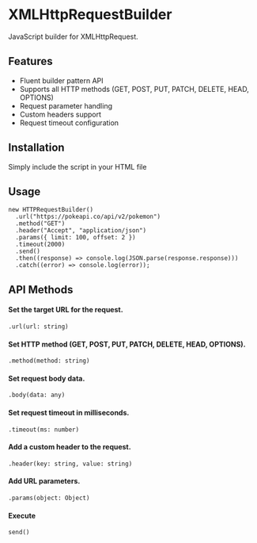 # XMLHttpRequestBuilder

JavaScript builder for XMLHttpRequest.

## Features

- Fluent builder pattern API
- Supports all HTTP methods (GET, POST, PUT, PATCH, DELETE, HEAD, OPTIONS)
- Request parameter handling
- Custom headers support
- Request timeout configuration

## Installation

Simply include the script in your HTML file

## Usage

````shel
new HTTPRequestBuilder()
  .url("https://pokeapi.co/api/v2/pokemon")
  .method("GET")
  .header("Accept", "application/json")
  .params({ limit: 100, offset: 2 })
  .timeout(2000)
  .send()
  .then((response) => console.log(JSON.parse(response.response)))
  .catch((error) => console.log(error));
````

## API Methods

#### Set the target URL for the request.
````shel
.url(url: string)    
````
#### Set HTTP method (GET, POST, PUT, PATCH, DELETE, HEAD, OPTIONS).
````shel
.method(method: string)  
````
#### Set request body data.
````shel
.body(data: any) 
````
#### Set request timeout in milliseconds.
````shel
.timeout(ms: number)   
````
#### Add a custom header to the request.
````shel
.header(key: string, value: string)  
````
#### Add URL parameters.
````shel
.params(object: Object)   
````
#### Execute
````shel
send()     
````